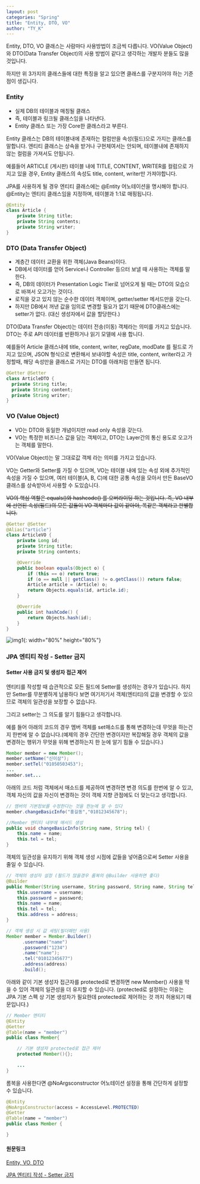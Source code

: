 ```yaml
---
layout: post
categories: "Spring"
title: "Entity, DTO, VO"
author: "TY_K"
---
```


<style>
    .post img {
        margin : 0
    }
</style>

Entity, DTO, VO 클래스는 사람마다 사용방법이 조금씩 다릅니다. VO(Value Object)와 DTO(Data Transfer Object)의 사용 방법이 같다고 생각하는 개발자 분들도 많을 것입니다. 

하지만 위 3가지의 클래스들에 대한 특징을 알고 있으면 클래스를 구분지어야 하는 기준점이 생깁니다.

### Entity

- 실제 DB의 테이블과 매칭될 클래스
- 즉, 테이블과 링크될 클래스임을 나타낸다.
- Entity 클래스 또는 가장 Core한 클래스라고 부른다.

Entity 클래스는 DB의 테이블내에 존재하는 컬럼만을 속성(필드)으로 가지는 클래스를 말합니다. 엔티티 클래스는 상속을 받거나 구현체여서는 안되며, 테이블내에 존재하지 않는 컬럼을 가져서도 안됩니다.

예를들어 ARTICLE (게시판) 테이블 내에 TITLE, CONTENT, WRITER를 컬럼으로 가지고 있을 경우, Entity 클래스의 속성도 title, content, writer만 가져야합니다.

JPA를 사용하게 될 경우 엔티티 클래스에는 @Entity 어노테이션을 명시해야 합니다. @Entity는 엔티티 클래스임을 지정하며, 테이블과 1:1로 매핑됩니다.

```java
@Entity
class Article {
    private String title;
    private String contents;
    private String writer;
}
```
### DTO (Data Transfer Object)

- 계층간 데이터 교환을 위한 객체(Java Beans)이다.
- DB에서 데이터를 얻어 Service나 Controller 등으터 보낼 때 사용하는 객체를 말한다.
- 즉, DB의 데이터가 Presentation Logic Tier로 넘어오게 될 때는 DTO의 모습으로 바껴서 오고가는 것이다.
- 로직을 갖고 있지 않는 순수한 데이터 객체이며, getter/setter 메서드만을 갖는다.
- 하지만 DB에서 꺼낸 값을 임의로 변경할 필요가 없기 때문에 DTO클래스에는 setter가 없다. (대신 생성자에서 값을 할당한다.)

DTO(Data Transfer Object)는 데이터 전송(이동) 객체라는 의미를 가지고 있습니다. DTO는 주로 API 데이터를 반환하거나 읽기 모델에 사용 합니다.

예를들어 Article 클래스내에 title, content, writer, regDate, modDate 를 필드로 가지고 있으며, JSON 형식으로 변환해서 보내야할 속성은 title, content, writer라고 가정할때, 해당 속성만을 클래스로 가지는 DTO를 아래처럼 만들면 됩니다.

```java
@Getter @Setter
class ArticleDTO {
  private String title;
  private String content;
  private String writer;
}
```

### VO (Value Object)

- VO는 DTO와 동일한 개념이지만 read only 속성을 갖는다.
- VO는 특정한 비즈니스 값을 담는 객체이고, DTO는 Layer간의 통신 용도로 오고가는 객체를 말한다.

VO(Value Object)는 말 그대로값 객체 라는 의미를 가지고 있습니다. 

VO는 Getter와 Setter를 가질 수 있으며, VO는 테이블 내에 있는 속성 외에 추가적인 속성을 가질 수 있으며, 여러 테이블(A, B, C)에 대한 공통 속성을 모아서 만든 BaseVO 클래스를 상속받아서 사용할 수 도있습니다.

~~VO의 핵심 역할은 equals()와 hashcode() 를 오버라이딩 하는 것입니다. 즉, VO 내부에 선언된 속성(필드)의 모든 값들이 VO 객체마다 값이 같아야, 똑같은 객체라고 판별합니다.~~

```java
@Getter @Setter
@Alias("article")
class ArticleVO {
    private Long id;
    private String title;
    private String contents;

    @Override
    public boolean equals(Object o) {
        if (this == o) return true;
        if (o == null || getClass() != o.getClass()) return false;
        Article article = (Article) o;
        return Objects.equals(id, article.id);
    }

    @Override
    public int hashCode() {
        return Objects.hash(id);
    }
}
```

![img1](https://gmlwjd9405.github.io/images/spring-framework/spring-package-flow.png){: width="80%" height="80%"}

### JPA 엔티티 작성 - Setter 금지

#### Setter 사용 금지 및 생성자 접근 제어

엔티티를 작성할 때 습관적으로 모든 필드에 Setter를 생성하는 경우가 있습니다.
하지만 Setter를 무분별하게 남용하다 보면 여기저기서 객체(엔티티)의 값을 변경할 수 있으므로 객체의 일관성을 보장할 수 없습니다.

그리고 setter는 그 의도를 알기 힘들다고 생각합니다.

예를 들어 아래의 코드의 경우 멤버 객체를 set매소드를 통해 변경하는데 무엇을 하는건지 한번에 알 수 없습니다.(예제의 경우 간단한 변경이지만 복잡해질 경우 객체의 값을 변경하는 행위가 무엇을 위해 변경하는지 한 눈에 알기 힘들 수 있습니다.)

```java
Member member = new Member();
member.setName("신이삼");
member.setTel("01050503453");
...
member.set...
```

아래의 코드 처럼 객체에서 매소드를 제공하여 변경하면 변경 의도를 한번에 알 수 있고, 객체 자신의 값을 자신이 변경하는 것이 객체 지향 관점에도 더 맞는다고 생각합니다.


```java
// 멤버의 기본정보를 수정한다는 것을 한눈에 알 수 있다
member.changeBasicInfo("홍길동","01012345678");
```
```java
//Member 엔티티 내부에 매서드 생성
public void changeBasicInfo(String name, String tel) {
    this.name = name;
    this.tel = tel;
}
```
객체의 일관성을 유지하기 위해 객체 생성 시점에 값들을 넣어줌으로써 Setter 사용을 줄일 수 있습니다.

```java
// 객체의 생성자 설정 (필드가 많을경우 롬복의 @Builder 사용하면 좋다)
@Builder
public Member(String username, String password, String name, String tel, Address address) {
    this.username = username;
    this.password = password;
    this.name = name;
    this.tel = tel;
    this.address = address;
}
```
```java
// 객체 생성 시 값 세팅(빌더패턴 사용)
Member member = Member.Builder()
      .username("name")
      .password("1234")
      .name("name");
      .tel("01012345677")
      .address(address)
      .build();
```

아래와 같이 기본 생성자 접근자를 protected로 변경하면 new Member() 사용을 막을 수 있어 객체의 일관성을 더 유지할 수 있습니다.
(protected로 설정하는 이유는 JPA 기본 스펙 상 기본 생성자가 필요한데 protected로 제어하는 것 까지 허용되기 때문입니다.)

```java
// Member 엔티티
@Entity
@Getter
@Table(name = "member")
public class Member{

    // 기본 생성자 protected로 접근 제어
    protected Member(){};
    
    ...
}
```

롬복을 사용한다면 @NoArgsconstructor 어노테이션 설정을 통해 간단하게 설정할 수 있습니다.

```java
@Entity
@NoArgsConstructor(access = AccessLevel.PROTECTED)
@Getter
@Table(name = "member")
public class Member {

}
```

#### 원문링크

[Entity, VO, DTO][link1]

[JPA 엔티티 작성 - Setter 금지][link2]

[link1]: https://medium.com/webeveloper/entity-vo-dto-666bc72614bb "link1"

[link2]: https://velog.io/@aidenshin/%EB%82%B4%EA%B0%80-%EC%83%9D%EA%B0%81%ED%95%98%EB%8A%94-JPA-%EC%97%94%ED%8B%B0%ED%8B%B0-%EC%9E%91%EC%84%B1-%EC%9B%90%EC%B9%99 "link2"